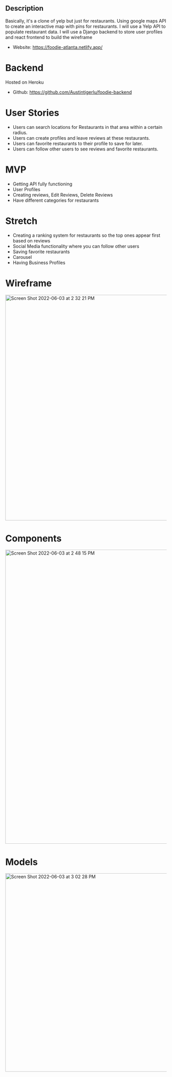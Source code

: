 ## Description
Basically, it's a clone of yelp but just for restaurants. Using google maps API to create an interactive map with pins for restaurants. I will use a Yelp API to populate restaurant data. I will use a Django backend to store user profiles and react frontend to build the wireframe

- Website: https://foodie-atlanta.netlify.app/

# Backend
Hosted on Heroku
- Github: https://github.com/Austintigerlu/foodie-backend

# User Stories

- Users can search locations for Restaurants in that area within a certain radius. 
- Users can create profiles and leave reviews at these restaurants. 
- Users can favorite restaurants to their profile to save for later. 
- Users can follow other users to see reviews and favorite restaurants.

# MVP
- Getting API fully functioning
- User Profiles
- Creating reviews, Edit Reviews, Delete Reviews
- Have different categories for restaurants

# Stretch
- Creating a ranking system for restaurants so the top ones appear first based on reviews
- Social Media functionality where you can follow other users
- Saving favorite restaurants
- Carousel
- Having Business Profiles

# Wireframe
<img width="703" alt="Screen Shot 2022-06-03 at 2 32 21 PM" src="https://user-images.githubusercontent.com/101610362/171931312-ac143cf3-cad2-47dd-a24a-00f511ba09a9.png">

# Components
<img width="916" alt="Screen Shot 2022-06-03 at 2 48 15 PM" src="https://user-images.githubusercontent.com/101610362/171931363-52294f1e-3ba3-4704-add9-ef7020bd5fe8.png">

# Models
<img width="618" alt="Screen Shot 2022-06-03 at 3 02 28 PM" src="https://user-images.githubusercontent.com/101610362/171931419-d63f4776-9f45-42bb-a9c4-042dd9e646d8.png">

